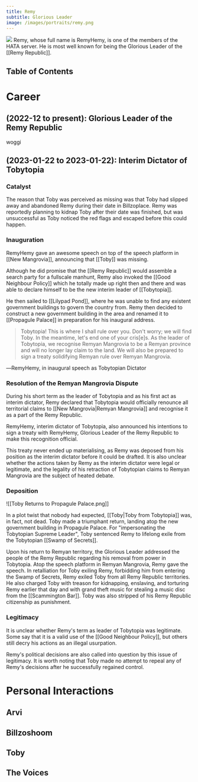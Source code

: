 ```yaml
---
title: Remy
subtitle: Glorious Leader
image: /images/portraits/remy.png
---
```


![](https://s.namemc.com/2d/skin/face.png?id=535ea16de06fd2d0&scale=10)
Remy, whose full name is RemyHemy, is one of the members of the HATA server.
He is most well known for being the Glorious Leader of the [[Remy Republic]].

## Table of Contents

# Career

## (2022-12 to present): Glorious Leader of the Remy Republic
woggi

## (2023-01-22 to 2023-01-22): Interim Dictator of Tobytopia

### Catalyst
The reason that Toby was perceived as missing was that Toby had slipped away and abandoned Remy during their date in Billzoplace. Remy was reportedly planning to kidnap Toby after their date was finished, but was unsuccessful as Toby noticed the red flags and escaped before this could happen.

### Inauguration
RemyHemy gave an awesome speech on top of the speech platform in [[New Mangrovia]], announcing that [[Toby]] was missing.

Although he did promise that the [[Remy Republic]] would assemble a search party for a fullscale manhunt, Remy also invoked the [[Good Neighbour Policy]] which he totally made up right then and there and was able to declare himself to be the new interim leader of [[Tobytopia]].

He then sailed to [[Lilypad Pond]], where he was unable to find any existent government buildings to govern the country from. Remy then decided to construct a new government building in the area and renamed it to [[Propagule Palace]] in preparation for his inaugural address.

> Tobytopia! This is where I shall rule over you. Don't worry; we will find Toby. In the meantime, let's end one of your cris[e]s. As the leader of Tobytopia, we recognise Remyan Mangrovia to be a Remyan province and will no longer lay claim to the land. We will also be prepared to sign a treaty solidifying Remyan rule over Remyan Mangrovia.

―RemyHemy, in inaugural speech as Tobytopian Dictator

### Resolution of the Remyan Mangrovia Dispute
During his short term as the leader of Tobytopia and as his first act as interim dictator, Remy declared that Tobytopia would officially renounce all territorial claims to [[New Mangrovia|Remyan Mangrovia]] and recognise it as a part of the Remy Republic.

RemyHemy, interim dictator of Tobytopia, also announced his intentions to sign a treaty with RemyHemy, Glorious Leader of the Remy Republic to make this recognition official.

This treaty never ended up materialising, as Remy was deposed from his position as the interim dictator before it could be drafted. It is also unclear whether the actions taken by Remy as the interim dictator were legal or legitimate, and the legality of his retraction of Tobytopian claims to Remyan Mangrovia are the subject of heated debate.

### Deposition
![[Toby Returns to Propagule Palace.png]]

In a plot twist that nobody had expected, [[Toby|Toby from Tobytopia]] was, in fact, not dead. Toby made a triumphant return, landing atop the new government building in Propagule Palace. For "impersonating the Tobytopian Supreme Leader", Toby sentenced Remy to lifelong exile from the Tobytopian [[Swamp of Secrets]].

Upon his return to Remyan territory, the Glorious Leader addressed the people of the Remy Republic regarding his removal from power in Tobytopia. Atop the speech platform in Remyan Mangrovia, Remy gave the speech. In retalliation for Toby exiling Remy, forbidding him from entering the Swamp of Secrets, Remy exiled Toby from all Remy Republic territories. He also charged Toby with treason for kidnapping, enslaving, and torturing Remy earlier that day and with grand theft music for stealing a music disc from the [[Scammington Bar]]. Toby was also stripped of his Remy Republic citizenship as punishment.

### Legitimacy
It is unclear whether Remy's term as leader of Tobytopia was legitimate. Some say that it is a valid use of the [[Good Neighbour Policy]], but others still decry his actions as an illegal usurpation.

Remy's political decisions are also called into question by this issue of legitimacy. It is worth noting that Toby made no attempt to repeal any of Remy's decisions after he successfully regained control.

# Personal Interactions
## Arvi
## Billzoshoom
## Toby
## The Voices